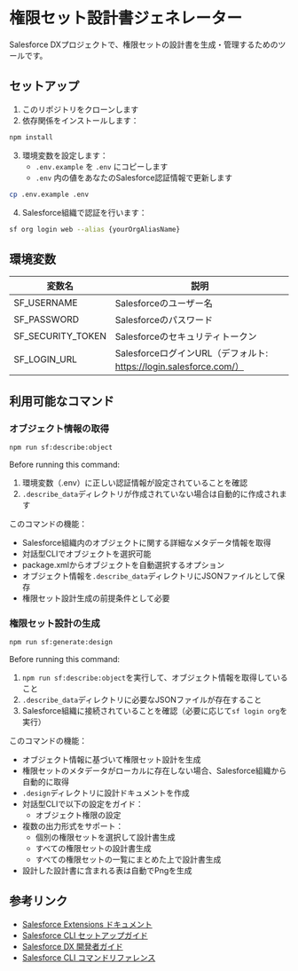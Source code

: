 # 権限セット設計書ジェネレーター

Salesforce DXプロジェクトで、権限セットの設計書を生成・管理するためのツールです。

## セットアップ

1. このリポジトリをクローンします
2. 依存関係をインストールします：

```bash
npm install
```

3. 環境変数を設定します：
   - `.env.example` を `.env` にコピーします
   - `.env` 内の値をあなたのSalesforce認証情報で更新します

```bash
cp .env.example .env
```

4. Salesforce組織で認証を行います：

```bash
sf org login web --alias {yourOrgAliasName}
```

## 環境変数

| 変数名            | 説明                                                               |
| ----------------- | ------------------------------------------------------------------ |
| SF_USERNAME       | Salesforceのユーザー名                                             |
| SF_PASSWORD       | Salesforceのパスワード                                             |
| SF_SECURITY_TOKEN | Salesforceのセキュリティトークン                                   |
| SF_LOGIN_URL      | SalesforceログインURL（デフォルト: https://login.salesforce.com/） |

## 利用可能なコマンド

### オブジェクト情報の取得

```bash
npm run sf:describe:object
```

Before running this command:

1. 環境変数（.env）に正しい認証情報が設定されていることを確認
2. `.describe_data`ディレクトリが作成されていない場合は自動的に作成されます

このコマンドの機能：

- Salesforce組織内のオブジェクトに関する詳細なメタデータ情報を取得
- 対話型CLIでオブジェクトを選択可能
- package.xmlからオブジェクトを自動選択するオプション
- オブジェクト情報を`.describe_data`ディレクトリにJSONファイルとして保存
- 権限セット設計生成の前提条件として必要

### 権限セット設計の生成

```bash
npm run sf:generate:design
```

Before running this command:

1. `npm run sf:describe:object`を実行して、オブジェクト情報を取得していること
2. `.describe_data`ディレクトリに必要なJSONファイルが存在すること
3. Salesforce組織に接続されていることを確認（必要に応じて`sf login org`を実行）

このコマンドの機能：

- オブジェクト情報に基づいて権限セット設計を生成
- 権限セットのメタデータがローカルに存在しない場合、Salesforce組織から自動的に取得
- `.design`ディレクトリに設計ドキュメントを作成
- 対話型CLIで以下の設定をガイド：
  - オブジェクト権限の設定
- 複数の出力形式をサポート：
  - 個別の権限セットを選択して設計書生成
  - すべての権限セットの設計書生成
  - すべての権限セットの一覧にまとめた上で設計書生成
- 設計した設計書に含まれる表は自動でPngを生成

## 参考リンク

- [Salesforce Extensions ドキュメント](https://developer.salesforce.com/tools/vscode/)
- [Salesforce CLI セットアップガイド](https://developer.salesforce.com/docs/atlas.en-us.sfdx_setup.meta/sfdx_setup/sfdx_setup_intro.htm)
- [Salesforce DX 開発者ガイド](https://developer.salesforce.com/docs/atlas.en-us.sfdx_dev.meta/sfdx_dev/sfdx_dev_intro.htm)
- [Salesforce CLI コマンドリファレンス](https://developer.salesforce.com/docs/atlas.en-us.sfdx_cli_reference.meta/sfdx_cli_reference/cli_reference.htm)
